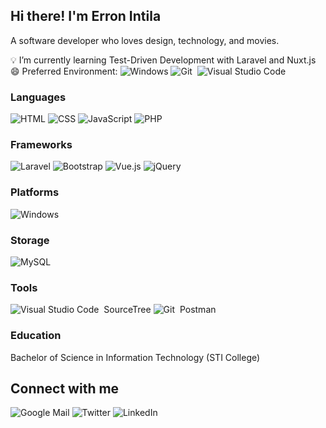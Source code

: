 ## Hi there! I'm Erron Intila
A software developer who loves design, technology, and movies.

💡 I’m currently learning Test-Driven Development with Laravel and Nuxt.js <br/>
😄 Preferred Environment: 
![Windows](https://img.shields.io/badge/Windows-0078D6?style=for-the-badge&logo=windows&logoColor=white)
![Git](https://img.shields.io/badge/-Git-05122A?style=flat&logo=git)&nbsp;
![Visual Studio Code](https://img.shields.io/badge/-Visual%20Studio%20Code-05122A?style=flat&logo=visual-studio-code&logoColor=007ACC)&nbsp;

### Languages
![HTML](https://img.shields.io/badge/HTML5-E34F26?style=for-the-badge&logo=html5&logoColor=white)
![CSS](https://img.shields.io/badge/CSS3-1572B6?style=for-the-badge&logo=css3&logoColor=white)
![JavaScript](https://img.shields.io/badge/JavaScript-F7DF1E?style=for-the-badge&logo=javascript&logoColor=black)
![PHP](https://img.shields.io/badge/PHP-777BB4?style=for-the-badge&logo=php&logoColor=white)

### Frameworks
![Laravel](https://img.shields.io/badge/Laravel-FF2D20?style=for-the-badge&logo=laravel&logoColor=white)
![Bootstrap](https://img.shields.io/badge/Bootstrap-563D7C?style=for-the-badge&logo=bootstrap&logoColor=white)
![Vue.js](https://img.shields.io/badge/Vue.js-35495E?style=for-the-badge&logo=vue.js&logoColor=4FC08D)
![jQuery](https://img.shields.io/badge/jQuery-0769AD?style=for-the-badge&logo=jquery&logoColor=white)

### Platforms
![Windows](https://img.shields.io/badge/Windows-0078D6?style=for-the-badge&logo=windows&logoColor=white)

### Storage
![MySQL](https://img.shields.io/badge/MySQL-00000F?style=for-the-badge&logo=mysql&logoColor=white)

### Tools
![Visual Studio Code](https://img.shields.io/badge/-Visual%20Studio%20Code-05122A?style=flat&logo=visual-studio-code&logoColor=007ACC)&nbsp;
SourceTree
![Git](https://img.shields.io/badge/-Git-05122A?style=flat&logo=git)&nbsp;
Postman

### Education
Bachelor of Science in Information Technology (STI College)

## Connect with me
![Google Mail](https://img.shields.io/badge/Gmail-D14836?style=for-the-badge&logo=gmail&logoColor=white)
![Twitter](https://img.shields.io/badge/Twitter-1DA1F2?style=for-the-badge&logo=twitter&logoColor=white)
![LinkedIn](https://img.shields.io/badge/LinkedIn-0077B5?style=for-the-badge&logo=linkedin&logoColor=white)
